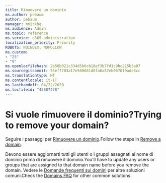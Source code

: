 ```yaml
---
title: Rimuovere un dominio
ms.author: pebaum
author: pebaum
manager: mnirkhe
ms.audience: Admin
ms.topic: reference
ms.service: o365-administration
localization_priority: Priority
ROBOTS: NOINDEX, NOFOLLOW
ms.custom:
- "25"
- "9"
ms.openlocfilehash: 2b50b021c334d5b6cb18ef3b7fd1c9bc215b3a07
ms.sourcegitcommit: 55eff703a17e500681d8fa6a87eb067019ade3cc
ms.translationtype: HT
ms.contentlocale: it-IT
ms.lasthandoff: 04/22/2020
ms.locfileid: "43687478"
---
```

# <a name="trying-to-remove-your-domain"></a><span data-ttu-id="5dcde-102">Si vuole rimuovere il dominio?</span><span class="sxs-lookup"><span data-stu-id="5dcde-102">Trying to remove your domain?</span></span>

<span data-ttu-id="5dcde-103">Seguire i passaggi per [Rimuovere un dominio](https://docs.microsoft.com/office365/admin/get-help-with-domains/remove-a-domain).</span><span class="sxs-lookup"><span data-stu-id="5dcde-103">Follow the steps in [Remove a domain](https://docs.microsoft.com/office365/admin/get-help-with-domains/remove-a-domain).</span></span>
  
<span data-ttu-id="5dcde-104">Devono essere aggiornarti tutti gli utenti o i gruppi assegnati al nome di dominio prima di rimuovere il dominio.</span><span class="sxs-lookup"><span data-stu-id="5dcde-104">You'll have to update any users or groups that are assigned to that domain name before you remove the domain.</span></span> <span data-ttu-id="5dcde-105">Vedere le [Domande frequenti sui domini](https://docs.microsoft.com/office365/admin/setup/domains-faq) per altre soluzioni comuni.</span><span class="sxs-lookup"><span data-stu-id="5dcde-105">Check the [Domains FAQ](https://docs.microsoft.com/office365/admin/setup/domains-faq) for other common solutions.</span></span>
  